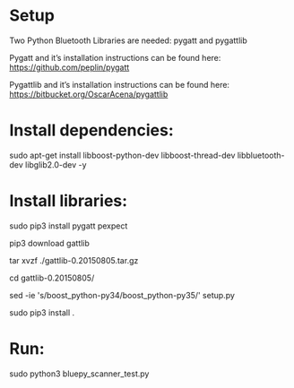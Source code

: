 # Setup

Two Python Bluetooth Libraries are needed: pygatt and pygattlib

Pygatt and it’s installation instructions can be found here:
https://github.com/peplin/pygatt

Pygattlib and it’s installation instructions can be found here:
https://bitbucket.org/OscarAcena/pygattlib


# Install dependencies:
sudo apt-get install libboost-python-dev libboost-thread-dev libbluetooth-dev libglib2.0-dev -y

# Install libraries:

sudo pip3 install pygatt pexpect

pip3 download gattlib

tar xvzf ./gattlib-0.20150805.tar.gz

cd gattlib-0.20150805/

sed -ie 's/boost_python-py34/boost_python-py35/' setup.py

sudo pip3 install .

# Run:
sudo python3 bluepy_scanner_test.py